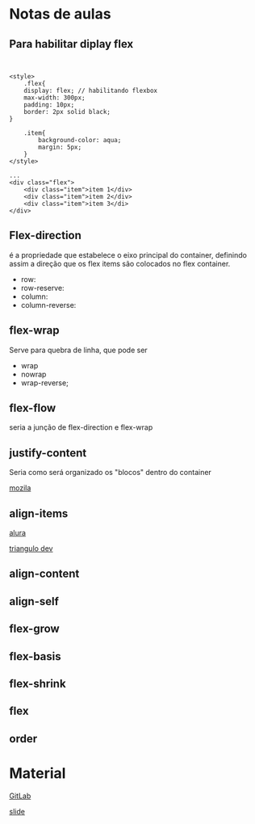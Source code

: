 # Notas de aulas 

## Para habilitar diplay flex


``` css3


<style>
    .flex{
    display: flex; // habilitando flexbox
    max-width: 300px;
    padding: 10px;
    border: 2px solid black;
}

    .item{
        background-color: aqua;
        margin: 5px;
    }
</style>

...
<div class="flex">
    <div class="item">item 1</div>
    <div class="item">item 2</div>
    <div class="item">item 3</di>
</div>
``` 

## Flex-direction

é a propriedade que estabelece o eixo principal do container, definindo assim a direção que os flex items são colocados no flex container.

-  row: 
- row-reserve:
- column: 
- column-reverse:

## flex-wrap 

Serve para quebra de linha, que pode ser

- wrap
- nowrap
- wrap-reverse;

## flex-flow

seria a junção de flex-direction e flex-wrap

## justify-content 

Seria como será organizado os "blocos" dentro do container 

[mozila](https://developer.mozilla.org/en-US/docs/Web/CSS/justify-content)

## align-items

[alura](https://www.alura.com.br/artigos/css-guia-do-flexbox?gclid=Cj0KCQjw1N2TBhCOARIsAGVHQc5s1aDPiy4ajmsCVmLnxp7o5JTkk_eBbUZnyQbSy841c0zFU9_wwD0aAtSnEALw_wcB)

[triangulo dev](https://triangulo.dev/posts/guia-completo-flexboxgi)
## align-content

## align-self

## flex-grow

## flex-basis

## flex-shrink

## flex

## order

# Material 

[GitLab](https://gitlab.com/karensantos/project-flexbox-dio)

[slide](https://drive.google.com/file/d/1cSBnkzCsCaqkbiUssLW7LCVCw5yErRCk/view)